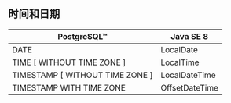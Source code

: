 ## 时间和日期

| PostgreSQL™                     | Java SE 8      |
| ------------------------------- | -------------- |
| DATE                            | LocalDate      |
| TIME [ WITHOUT TIME ZONE ]      | LocalTime      |
| TIMESTAMP [ WITHOUT TIME ZONE ] | LocalDateTime  |
| TIMESTAMP WITH TIME ZONE        | OffsetDateTime |

